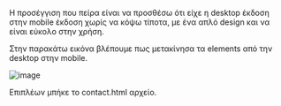 Η προσέγγιση που πείρα είναι να προσθέσω ότι είχε η desktop έκδοση στην mobile έκδοση χωρίς να κόψω τίποτα, με ένα απλό design και να είναι εύκολο στην χρήση.

Στην παρακάτω εικόνα βλέπουμε πως μετακίνησα τα elements από την desktop στην mobile.

![image](https://user-images.githubusercontent.com/98898971/198330916-37b86a24-6829-4e74-a0f7-d6326586e097.png)

Επιπλέων μπήκε το contact.html αρχείο.
